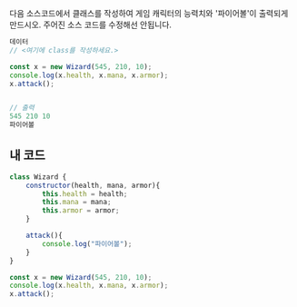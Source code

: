 다음 소스코드에서 클래스를 작성하여 게임 캐릭터의 능력치와 '파이어볼'이 출력되게 만드시오.
주어진 소스 코드를 수정해선 안됩니다.

```js
데이터
// <여기에 class를 작성하세요.>

const x = new Wizard(545, 210, 10);
console.log(x.health, x.mana, x.armor);
x.attack();


// 출력
545 210 10
파이어볼
```
## 내 코드
```js
class Wizard {
    constructor(health, mana, armor){
        this.health = health;
        this.mana = mana;
        this.armor = armor;
    }

    attack(){
        console.log("파이어볼");
    }
}

const x = new Wizard(545, 210, 10);
console.log(x.health, x.mana, x.armor);
x.attack();
```